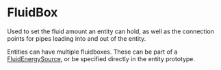 # FluidBox

Used to set the fluid amount an entity can hold, as well as the connection points for pipes leading into and out of the entity.

Entities can have multiple fluidboxes. These can be part of a [FluidEnergySource](prototype:FluidEnergySource), or be specified directly in the entity prototype.

